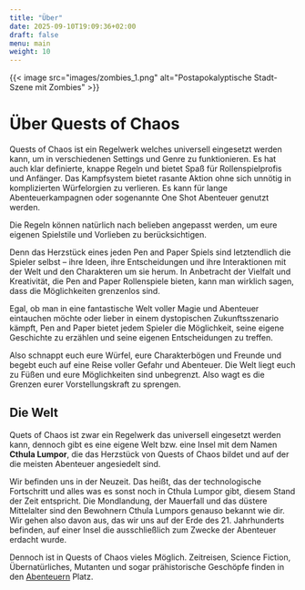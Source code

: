 ```yaml
---
title: "Über"
date: 2025-09-10T19:09:36+02:00
draft: false
menu: main
weight: 10
---
```


{{< image src="images/zombies_1.png" alt="Postapokalyptische Stadt-Szene mit Zombies" >}}

# Über Quests of Chaos

Quests of Chaos ist ein Regelwerk welches universell eingesetzt werden kann, 
um in verschiedenen Settings und Genre zu funktionieren. 
Es hat auch klar definierte, knappe Regeln und bietet Spaß für Rollenspielprofis und Anfänger. 
Das Kampfsystem bietet rasante Aktion ohne sich unnötig in komplizierten Würfelorgien zu verlieren. 
Es kann für lange Abenteuerkampagnen oder sogenannte One Shot Abenteuer genutzt werden.

Die Regeln können natürlich nach belieben angepasst werden, 
um eure eigenen Spielstile und Vorlieben zu berücksichtigen.

Denn das Herzstück eines jeden Pen and Paper Spiels sind letztendlich die Spieler selbst – ihre Ideen, 
ihre Entscheidungen und ihre Interaktionen mit der Welt und den Charakteren um sie herum.
In Anbetracht der Vielfalt und Kreativität, die Pen and Paper Rollenspiele bieten, 
kann man wirklich sagen, dass die Möglichkeiten grenzenlos sind.

Egal, ob man in eine fantastische Welt voller Magie und Abenteuer eintauchen möchte oder
lieber in einem dystopischen Zukunftsszenario kämpft, Pen and Paper bietet jedem Spieler die Möglichkeit, 
seine eigene Geschichte zu erzählen und seine eigenen Entscheidungen zu treffen.

Also schnappt euch eure Würfel, eure Charakterbögen und Freunde und begebt euch auf eine Reise voller Gefahr und Abenteuer. 
Die Welt liegt euch zu Füßen und eure Möglichkeiten sind unbegrenzt. 
Also wagt es die Grenzen eurer Vorstellungskraft zu sprengen.

## Die Welt

Quets of Chaos ist zwar ein Regelwerk das universell eingesetzt werden kann, 
dennoch gibt es eine eigene Welt bzw. eine Insel mit dem Namen **Cthula Lumpor**, 
die das Herzstück von Quests of Chaos bildet und auf der die meisten Abenteuer angesiedelt sind. 

Wir befinden uns in der Neuzeit. 
Das heißt, das der technologische Fortschritt und alles was es sonst noch in Cthula Lumpor gibt, 
diesem Stand der Zeit entspricht. 
Die Mondlandung, der Mauerfall und das düstere Mittelalter sind den Bewohnern Cthula Lumpors genauso bekannt wie dir.
Wir gehen also davon aus, das wir uns auf der Erde des 21. Jahrhunderts befinden, 
auf einer Insel die ausschließlich zum Zwecke der Abenteuer erdacht wurde. 

Dennoch ist in Quests of Chaos vieles Möglich. Zeitreisen, Science Fiction, Übernatürliches, 
Mutanten und sogar prähistorische Geschöpfe finden in den [Abenteuern](/adventures/) Platz. 
